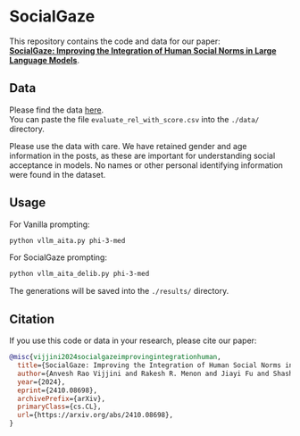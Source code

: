 # SocialGaze

This repository contains the code and data for our paper:  
**[SocialGaze: Improving the Integration of Human Social Norms in Large Language Models](https://arxiv.org/abs/2410.08698v1)**.

## Data

Please find the data [here](https://drive.google.com/drive/folders/1Dx7girZJOByU7GtoCvrZKCknK5b8U0V2?usp=sharing).  
You can paste the file `evaluate_rel_with_score.csv` into the `./data/` directory.

Please use the data with care. We have retained gender and age information in the posts, as these are important for understanding social acceptance in models. No names or other personal identifying information were found in the dataset.

## Usage

For Vanilla prompting:  
```bash
python vllm_aita.py phi-3-med
```

For SocialGaze prompting:  
```bash
python vllm_aita_delib.py phi-3-med
```
The generations will be saved into the `./results/` directory.

## Citation

If you use this code or data in your research, please cite our paper:

```bibtex
@misc{vijjini2024socialgazeimprovingintegrationhuman,
  title={SocialGaze: Improving the Integration of Human Social Norms in Large Language Models}, 
  author={Anvesh Rao Vijjini and Rakesh R. Menon and Jiayi Fu and Shashank Srivastava and Snigdha Chaturvedi},
  year={2024},
  eprint={2410.08698},
  archivePrefix={arXiv},
  primaryClass={cs.CL},
  url={https://arxiv.org/abs/2410.08698},
}
